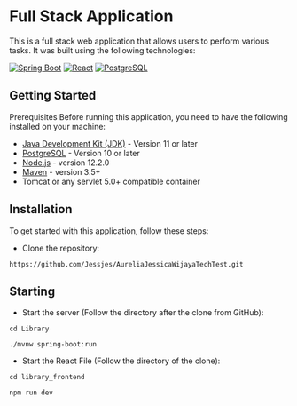 # Full Stack Application 
This is a full stack web application that allows users to perform various tasks. It was built using the following technologies:  
  
[![Spring Boot][SpringBoot-Badge]][SpringBoot-url]
[![React][React-badge]][React-url]
[![PostgreSQL][PostgreSQL-badge]][PostgreSQL-url]


## Getting Started
Prerequisites
Before running this application, you need to have the following installed on your machine:

- [Java Development Kit (JDK)](https://www.oracle.com/java/technologies/downloads/#jdk20-windows) - Version 11 or later
- [PostgreSQL](https://www.postgresql.org/download/) - Version 10 or later
- [Node.js](https://nodejs.org/en) - version 12.2.0
- [Maven](https://maven.apache.org/) - version 3.5+
- Tomcat or any servlet 5.0+ compatible container

**Installation**
---
To get started with this application, follow these steps:
  - Clone the repository: 
```
https://github.com/Jessjes/AureliaJessicaWijayaTechTest.git
```

**Starting**
---
  - Start the server (Follow the directory after the clone from GitHub): 
```
cd Library
```
```
./mvnw spring-boot:run
```
  - Start the React File (Follow the directory of the clone): 
```
cd library_frontend
```
```
npm run dev
```

<!-- URLS -->
[SpringBoot-badge]: https://img.shields.io/badge/Spring%20Boot-6DB33F.svg?style=for-the-badge&logo=Spring-Boot&logoColor=white
[SpringBoot-url]: https://spring.io/
[React-badge]: https://img.shields.io/badge/React-61DAFB.svg?style=for-the-badge&logo=React&logoColor=black
[React-url]: https://react.dev/
[PostgreSQL-badge]: https://img.shields.io/badge/PostgreSQL-4169E1.svg?style=for-the-badge&logo=PostgreSQL&logoColor=white
[PostgreSQL-url]: https://www.postgresql.org/
